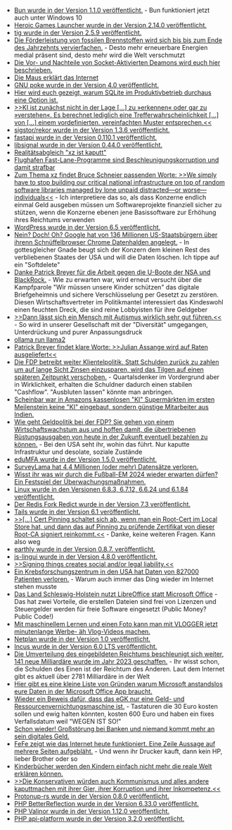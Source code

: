 * [Bun wurde in der Version 1.1.0 veröffentlicht.](https://github.com/oven-sh/bun/releases/tag/bun-v1.1.0) - Bun funktioniert jetzt auch unter Windows 10
* [Heroic Games Launcher wurde in der Version 2.14.0 veröffentlicht.](https://github.com/Heroic-Games-Launcher/HeroicGamesLauncher/releases/tag/v2.14.0)
* [tig wurde in der Version 2.5.9 veröffentlicht.](https://github.com/jonas/tig/releases/tag/tig-2.5.9)
* [Die Förderleistung von fossilen Brennstoffen wird sich bis bis zum Ende des Jahrzehnts vervierfachen.](https://blog.fefe.de/?ts=98f4bd6a) - Desto mehr erneuerbare Energien medial präsent sind, desto mehr wird die Welt verschmutzt
* [Die Vor- und Nachteile von Socket-Aktivierten Deamons wird euch hier beschrieben.](https://utcc.utoronto.ca/~cks/space/blog/linux/SystemdSocketActivationThoughts)
* [Die Maus erklärt das Internet](https://netzpolitik.org/2024/tv-tipps-die-maus-erklaert-das-internet/)
* [GNU poke wurde in der Version 4.0 veröffentlicht.](https://www.phoronix.com/news/GNU-Poke-4.0-Poke-ELF-1.0)
* [Hier wird euch gezeigt, warum SQLite im Produktivbetrieb durchaus eine Option ist.](https://fractaledmind.github.io/2023/12/23/rubyconftw/)
* [>>KI ist zunächst nicht in der Lage [...] zu »erkennen« oder gar zu »verstehen«. Es berechnet lediglich eine Trefferwahrscheinlichkeit [...] von [...] einem vordefinierten, vereinfachten Muster entsprechen.<<](https://www.kuketz-blog.de/ki-und-datenschutz-eine-kritische-betrachtung/)
* [sigstor/rekor wurde in der Version 1.3.6 veröffentlicht.](https://github.com/sigstore/rekor/releases/tag/v1.3.6)
* [fastapi wurde in der Version 0.110.1 veröffentlicht.](https://github.com/tiangolo/fastapi/releases/tag/0.110.1)
* [libsignal wurde in der Version 0.44.0 veröffentlicht.](https://github.com/signalapp/libsignal/releases/tag/v0.44.0)
* [Realitätsabgleich "xz ist kaputt"](https://www.rapid7.com/blog/post/2024/04/01/etr-backdoored-xz-utils-cve-2024-3094/)
* [Flughafen Fast-Lane-Programme sind Beschleunigungskorruption und damit strafbar](http://blog.fefe.de/?ts=98f5ed9b)
* [Zum Thema xz findet Bruce Schneier passenden Worte: >>We simply have to stop building our critical national infrastructure on top of random software libraries managed by lone unpaid distracted—or worse—individuals<<](https://www.schneier.com/blog/archives/2024/04/xz-utils-backdoor.html) - Ich interpretiere das so, als dass Konzerne endlich einmal Geld ausgeben müssen um Softwareprojekte finanziell sicher zu stützen, wenn die Konzerne ebenen jene Basissoftware zur Erhöhung ihres Reichtums verwenden
* [WordPress wurde in der Version 6.5 veröffentlicht.](https://wordpress.org/news/2024/04/regina/)
* [Nein? Doch! Oh? Google hat von 136 Millionen US-Staatsbürgern über ihrenn Schnüffelbrowser Chrome Datenhalden angelegt.](https://www.bleepingcomputer.com/news/legal/google-agrees-to-delete-chrome-browsing-data-of-136-million-users/) - In gottesgleicher Gnade beugt sich der Konzern dem kleinen Rest des verbliebenen Staates der USA und will die Daten löschen. Ich tippe auf ein "Softdelete"
* [Danke Patrick Breyer für die Arbeit gegen die U-Boote der NSA und BlackRock.](https://www.patrick-breyer.de/beschlussfertiger-vorschlag-zur-chatkontrolle-geleakt-angriff-auf-digitales-briefgeheimnis-und-sichere-verschluesselung/) - Wie zu erwarten war, wird erneut versucht über die Kampfparole "Wir müssen unsere Kinder schützen" das digitale Briefgeheimnis und sichere Verschlüsselung per Gesetzt zu zerstören. Diesen Wirtschaftsvertreter im Politikmantel interessiert das Kindeswohl einen feuchten Dreck, die sind reine Lobbyisten für ihre Geldgeber
* [>>Dann lässt sich ein Mensch mit Autis­mus wirk­lich sehr gut führen.<<](https://tuxproject.de/blog/2024/04/zdf-scheissdreck-zum-weltautismustag-2024/) - So wird in unserer Gesellschaft mit der "Diversität" umgegangen, Unterdrückung und purer Anpassungsdruck
* [ollama run llama2](https://www.freecodecamp.org/news/how-to-run-open-source-llms-locally-using-ollama/)
* [Patrick Breyer findet klare Worte: >>Julian Assange wird auf Raten ausgeliefert<<](https://www.patrick-breyer.de/piraten-julian-assange-wird-auf-raten-ausgeliefert/)
* [Die FDP betreibt weiter Klientelpolitik. Statt Schulden zurück zu zahlen um auf lange Sicht Zinsen einzusparen, wird das Tilgen auf einen späteren Zeitpunkt verschoben.](http://blog.fefe.de/?ts=98f25c51) - Quartalsdenker im Vordergrund aber in Wirklichkeit, erhalten die Schuldner dadurch einen stabilen "Cashflow". "Ausbluten lassen" könnte man anbringen.
* [Scheinbar war in Amazons kassenlosen "KI" Supermärkten im ersten Meilenstein keine "KI" eingebaut, sondern günstige Mitarbeiter aus Indien.](http://blog.fefe.de/?ts=98f29bfe)
* [Wie geht Geldpolitik bei der FDP? Sie gehen von einem Wirtschaftswachstum aus und hoffen damit, die übertriebenen Rüstungsausgaben von heute in der Zukunft eventuell bezahlen zu können.](http://blog.fefe.de/?ts=98f51e86) - Bei den USA seht ihr, wohin das führt. Nur kaputte Infrastruktur und desolate, soziale Zustände
* [eduMFA wurde in der Version 1.5.0 veröffentlicht.](https://github.com/eduMFA/eduMFA/releases/tag/v1.5.0)
* [SurveyLama hat 4,4 Millionen (oder mehr) Datensätze verloren.](https://www.bleepingcomputer.com/news/security/surveylama-data-breach-exposes-info-of-44-million-users/)
* [Wisst ihr was wir durch die Fußball-EM 2024 wieder erwarten dürfen? Ein Festspiel der Überwachungsmaßnahmen.](https://netzpolitik.org/2024/fussball-em-2024-kritik-an-potenziellen-ueberwachungsmassnahmen/)
* [Linux wurde in den Versionen 6.8.3, 6.7.12, 6.6.24 und 6.1.84 veröffentlicht.](https://lwn.net/Articles/968250/)
* [Der Redis Fork Redict wurde in der Version 7.3 veröffentlicht.](https://www.phoronix.com/news/Redict-7.3-Redis-Fork)
* [Tails wurde in der Version 6.1 veröffentlicht.](https://tails.net/news/version_6.1/index.en.html)
* [>>[...] Cert Pinning schaltet sich ab, wenn man ein Root-Cert im Local Store hat, und dann das auf Pinning zu prüfende Zertifikat von dieser Root-CA signiert reinkommt.<<](http://blog.fefe.de/?ts=98f361af) - Danke, keine weiteren Fragen. Kann also weg
* [earthly wurde in der Version 0.8.7. veröffentlicht.](https://github.com/earthly/earthly/releases/tag/v0.8.7)
* [js-lingui wurde in der Version 4.8.0 veröffentlicht.](https://github.com/lingui/js-lingui/releases/tag/v4.8.0)
* [>>Signing things creates social and/or legal liability.<<](https://utcc.utoronto.ca/~cks/space/blog/tech/OnNotSigningThings)
* [Ein Krebsforschungszentrum in den USA hat Daten von 827000 Patienten verloren.](https://www.bleepingcomputer.com/news/security/us-cancer-center-data-breach-exposes-info-of-827-000-patients/) - Warum auch immer das Ding wieder im Internet stehen musste
* [Das Land Schleswig-Holstein nutzt LibreOffice statt Microsoft Office](https://www.borncity.com/blog/2024/04/05/digitale-it-souvernitt-schleswig-holstein-setzt-auf-libreoffice/) - Das hat zwei Vorteile, die erstellen Dateien sind frei von Lizenzen und Steuergelder werden für freie Software eingesetzt (Public Money? Public Code!)
* [Mit maschinellem Lernen und einen Foto kann man mit VLOGGER jetzt minutenlange Werbe- äh Vlog-Videos machen.](https://www.borncity.com/blog/2024/04/05/vlogger-ein-foto-reicht-fr-ein-ki-generiertes-video/)
* [Netplan wurde in der Version 1.0 veröffentlicht.](https://www.phoronix.com/news/Netplan-1.0-Ready-For-Ubuntu-24)
* [Incus wurde in der Version 6.0 LTS veröffentlicht.](https://lwn.net/Articles/968421/)
* [Die Umverteilung des eingebildeten Reichtums beschleunigt sich weiter, 141 neue Milliardäre wurde im Jahr 2023 geschaffen.](https://tuxproject.de/blog/2024/04/trotzdem-nicht-taylor-swift-essen/) - Ihr wisst schon, die Schulden des Einen ist der Reichtum des Anderen. Laut dem Internet gibt es aktuell über 2781 Milliardäre in der Welt
* [Hier gibt es eine kleine Liste von Gründen warum Microsoft anstandslos eure Daten in der Microsoft Office App braucht.](https://www.schneier.com/blog/archives/2024/04/surveillance-by-the-new-microsoft-outlook-app.html)
* [Wieder ein Beweis dafür, dass das eGK nur eine Geld- und Ressourcenvernichtungsmaschine ist.](https://www.borncity.com/blog/2024/04/04/egk-tastatur-z-b-g87-1505-mit-verfallsdatum-wird-elektroschrott/) - Tastaturen die 30 Euro kosten sollen und ewig halten könnten, kosten 600 Euro und haben ein fixes Verfallsdatum weil "WEGEN IST SO!"
* [Schon wieder! Großstörung bei Banken und niemand kommt mehr an sein digitales Geld.](https://www.borncity.com/blog/2024/04/04/grostrung-bei-banken-sparkasse-commerzbank-volksbank-am-4-april-2024/)
* [FeFe zeigt wie das Internet heute funktioniert. Eine Zeile Aussage auf mehrere Seiten aufgebläht.](http://blog.fefe.de/?ts=98f079e5) - Und wenn ihr Drucker kauft, dann kein HP, lieber Brother oder so
* [Kinderbücher werden den Kindern einfach nicht mehr die reale Welt erklären können.](http://blog.fefe.de/?ts=98f012e2)
* [>>Die Konservativen würden auch Kommunismus und alles andere kaputtmachen mit ihrer Gier, ihrer Korruption und ihrer Inkompetenz.<<](http://blog.fefe.de/?ts=98f1e6e4)
* [Protonup-rs wurde in der Version 0.8.0 veröffentlicht.](https://github.com/auyer/Protonup-rs/releases/tag/v0.8.0)
* [PHP BetterReflection wurde in der Version 6.33.0 veröffentlicht.](https://github.com/Roave/BetterReflection/releases/tag/6.33.0)
* [PHP Valinor wurde in der Version 1.12.0 veröffentlicht.](https://github.com/CuyZ/Valinor/releases/tag/1.12.0)
* [PHP api-platform wurde in der Version 3.2.0 veröffentlicht.](https://github.com/api-platform/api-platform/releases/tag/v3.2.20)
